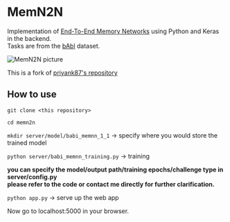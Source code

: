 # MemN2N

Implementation of [End-To-End Memory Networks](http://arxiv.org/abs/1503.08895) using Python and Keras in the backend.  
Tasks are from the [bAbl](http://arxiv.org/abs/1502.05698) dataset.  

![MemN2N picture](https://www.dropbox.com/s/3rdwfxt80v45uqm/Screenshot%202015-11-19%2000.57.27.png?dl=1)

This is a fork of [priyank87's repository](https://github.com/priyank87/memn2n)  

## How to use  

`git clone <this repository>`  

`cd memn2n`  

`mkdir server/model/babi_memnn_1_1` -> specify where you would store the trained model  

`python server/babi_memnn_training.py` -> training  

__you can specify the model/output path/training epochs/challenge type in server/config.py__  
__please refer to the code or contact me directly for further clarification.__  

`python app.py` -> serve up the web app  

Now go to localhost:5000 in your browser.
